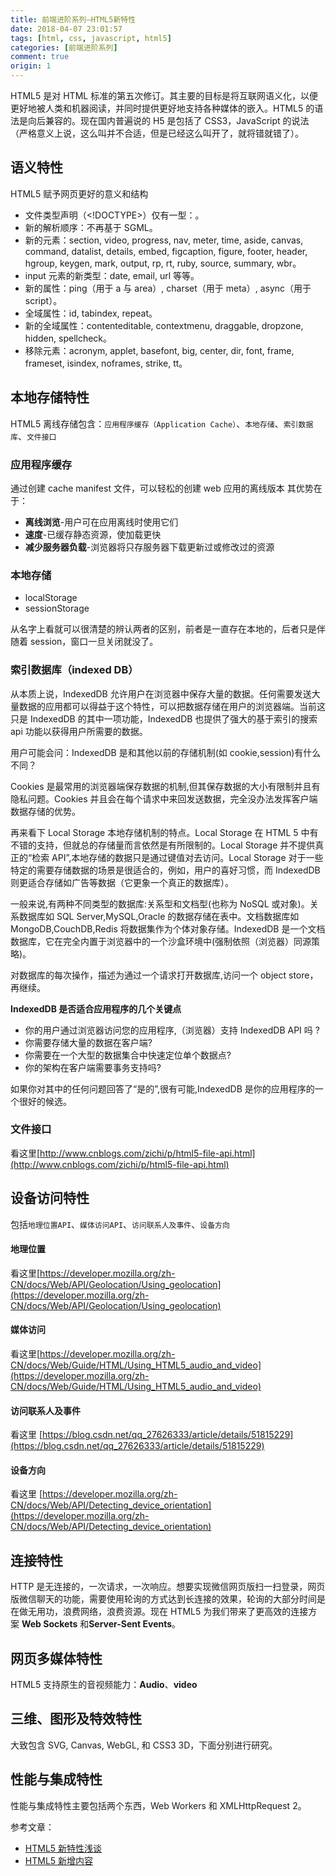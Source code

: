 ```yaml
---
title: 前端进阶系列—HTML5新特性
date: 2018-04-07 23:01:57
tags: [html, css, javascript, html5]
categories: [前端进阶系列]
comment: true
origin: 1
---
```


HTML5 是对 HTML 标准的第五次修订。其主要的目标是将互联网语义化，以便更好地被人类和机器阅读，并同时提供更好地支持各种媒体的嵌入。HTML5 的语法是向后兼容的。现在国内普遍说的 H5 是包括了 CSS3，JavaScript 的说法（严格意义上说，这么叫并不合适，但是已经这么叫开了，就将错就错了）。

## 语义特性

HTML5 赋予网页更好的意义和结构

- 文件类型声明（<!DOCTYPE>）仅有一型：<!DOCTYPE HTML>。
- 新的解析顺序：不再基于 SGML。
- 新的元素：section, video, progress, nav, meter, time, aside, canvas, command, datalist, details, embed, figcaption, figure, footer, header, hgroup, keygen, mark, output, rp, rt, ruby, source, summary, wbr。
- input 元素的新类型：date, email, url 等等。
- 新的属性：ping（用于 a 与 area）, charset（用于 meta）, async（用于 script）。
- 全域属性：id, tabindex, repeat。
- 新的全域属性：contenteditable, contextmenu, draggable, dropzone, hidden, spellcheck。
- 移除元素：acronym, applet, basefont, big, center, dir, font, frame, frameset, isindex, noframes, strike, tt。

## 本地存储特性

HTML5 离线存储包含：`应用程序缓存（Application Cache）`、`本地存储`、`索引数据库`、`文件接口`

### 应用程序缓存

通过创建 cache manifest 文件，可以轻松的创建 web 应用的离线版本
其优势在于：

- **离线浏览**-用户可在应用离线时使用它们
- **速度**-已缓存静态资源，使加载更快
- **减少服务器负载**-浏览器将只存服务器下载更新过或修改过的资源

### 本地存储

- localStorage
- sessionStorage

从名字上看就可以很清楚的辨认两者的区别，前者是一直存在本地的，后者只是伴随着 session，窗口一旦关闭就没了。

### 索引数据库（indexed DB）

从本质上说，IndexedDB 允许用户在浏览器中保存大量的数据。任何需要发送大量数据的应用都可以得益于这个特性，可以把数据存储在用户的浏览器端。当前这只是 IndexedDB 的其中一项功能，IndexedDB 也提供了强大的基于索引的搜索 api 功能以获得用户所需要的数据。

用户可能会问：IndexedDB 是和其他以前的存储机制(如 cookie,session)有什么不同？

Cookies 是最常用的浏览器端保存数据的机制,但其保存数据的大小有限制并且有隐私问题。Cookies 并且会在每个请求中来回发送数据，完全没办法发挥客户端数据存储的优势。

再来看下 Local Storage 本地存储机制的特点。Local Storage 在 HTML 5 中有不错的支持，但就总的存储量而言依然是有所限制的。Local Storage 并不提供真正的“检索 API”,本地存储的数据只是通过键值对去访问。Local Storage 对于一些特定的需要存储数据的场景是很适合的，例如，用户的喜好习惯，而 IndexedDB 则更适合存储如广告等数据（它更象一个真正的数据库）。

一般来说,有两种不同类型的数据库:关系型和文档型(也称为 NoSQL 或对象)。关系数据库如 SQL Server,MySQL,Oracle 的数据存储在表中。文档数据库如 MongoDB,CouchDB,Redis 将数据集作为个体对象存储。IndexedDB 是一个文档数据库，它在完全内置于浏览器中的一个沙盒环境中(强制依照（浏览器）同源策略)。

对数据库的每次操作，描述为通过一个请求打开数据库,访问一个 object store，再继续。

**IndexedDB 是否适合应用程序的几个关键点**

- 你的用户通过浏览器访问您的应用程序,（浏览器）支持 IndexedDB API 吗 ?
- 你需要存储大量的数据在客户端?
- 你需要在一个大型的数据集合中快速定位单个数据点?
- 你的架构在客户端需要事务支持吗?

如果你对其中的任何问题回答了“是的”,很有可能,IndexedDB 是你的应用程序的一个很好的候选。

### 文件接口

看这里[http://www.cnblogs.com/zichi/p/html5-file-api.html](http://www.cnblogs.com/zichi/p/html5-file-api.html)

## 设备访问特性

包括`地理位置API`、`媒体访问API`、`访问联系人及事件`、`设备方向`

#### 地理位置

看这里[https://developer.mozilla.org/zh-CN/docs/Web/API/Geolocation/Using_geolocation](https://developer.mozilla.org/zh-CN/docs/Web/API/Geolocation/Using_geolocation)

#### 媒体访问

看这里[https://developer.mozilla.org/zh-CN/docs/Web/Guide/HTML/Using_HTML5_audio_and_video](https://developer.mozilla.org/zh-CN/docs/Web/Guide/HTML/Using_HTML5_audio_and_video)

#### 访问联系人及事件

看这里 [https://blog.csdn.net/qq_27626333/article/details/51815229](https://blog.csdn.net/qq_27626333/article/details/51815229)

#### 设备方向

看这里 [https://developer.mozilla.org/zh-CN/docs/Web/API/Detecting_device_orientation](https://developer.mozilla.org/zh-CN/docs/Web/API/Detecting_device_orientation)

## 连接特性

HTTP 是无连接的，一次请求，一次响应。想要实现微信网页版扫一扫登录，网页版微信聊天的功能，需要使用轮询的方式达到长连接的效果，轮询的大部分时间是在做无用功，浪费网络，浪费资源。现在 HTML5 为我们带来了更高效的连接方案 **Web Sockets** 和**Server-Sent Events**。

## 网页多媒体特性

HTML5 支持原生的音视频能力：**Audio**、**video**

## 三维、图形及特效特性

大致包含 SVG, Canvas, WebGL, 和 CSS3 3D，下面分别进行研究。

## 性能与集成特性

性能与集成特性主要包括两个东西，Web Workers 和 XMLHttpRequest 2。

参考文章：

- [HTML5 新特性浅谈](http://www.ganecheng.tech/blog/52819118.html)
- [HTML5 新增内容](https://leohxj.gitbooks.io/front-end-database/html-and-css-basic/what-is-html5.html)
